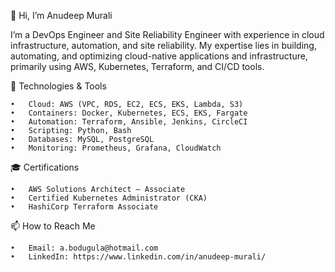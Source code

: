 👋 Hi, I’m Anudeep Murali

I’m a DevOps Engineer and Site Reliability Engineer with experience in cloud infrastructure, automation, and site reliability. My expertise lies in building, automating, and optimizing cloud-native applications and infrastructure, primarily using AWS, Kubernetes, Terraform, and CI/CD tools.

🔧 Technologies & Tools

	•	Cloud: AWS (VPC, RDS, EC2, ECS, EKS, Lambda, S3)
	•	Containers: Docker, Kubernetes, ECS, EKS, Fargate
	•	Automation: Terraform, Ansible, Jenkins, CircleCI
	•	Scripting: Python, Bash
	•	Databases: MySQL, PostgreSQL
	•	Monitoring: Prometheus, Grafana, CloudWatch

🎓 Certifications

	•	AWS Solutions Architect – Associate
	•	Certified Kubernetes Administrator (CKA)
	•	HashiCorp Terraform Associate



📫 How to Reach Me

	•	Email: a.bodugula@hotmail.com
	•	LinkedIn: https://www.linkedin.com/in/anudeep-murali/
